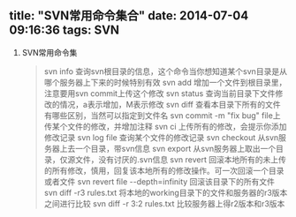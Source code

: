 title: "SVN常用命令集合"
date: 2014-07-04 09:16:36
tags: SVN
---

1. SVN常用命令集

	> svn info 查询svn根目录的信息，这个命令当你想知道某个svn目录是从哪个服务器上下来的时候特别有效
	> svn add 增加一个文件到根目录里，注意要用svn commit上传这个修改
	> svn status 查询当前目录下文件修改的情况，a表示增加，M表示修改
	> svn diff 查看本目录下所有的文件有哪些区别，当然可以指定到文件名
	> svn commit -m "fix bug" file上传某个文件的修改，并增加注释
	> svn ci 上传所有的修改，会提示你添加修改记录
	> svn log file 查询某个文件的修改记录
	> svn checkout 从svn服务器上去一个目录，带svn信息
 	> svn export 从svn服务器上取出一个目录，仅源文件，没有讨厌的.svn信息
 	> svn revert 回滚本地所有的未上传的所有修改，慎用，回复该本地所有的修改操作。可一次回滚一个目录或者文件
 	> svn revert file --depth=infinity 回滚该目录下的所有文件
 	> svn diff -r3 rules.txt 将本地的working目录下的文件和服务器的r3版本之间进行比较
 	> svn diff -r 3:2 rules.txt 比较服务器上得r2版本和r3版本	